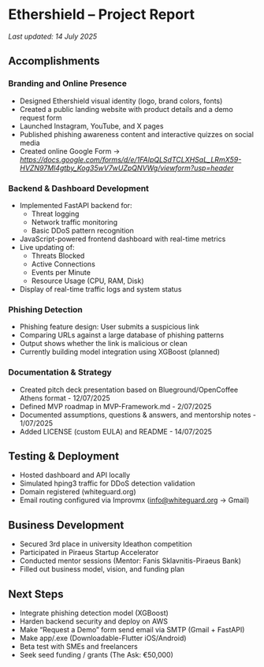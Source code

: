 
# Ethershield – Project Report

_Last updated: 14 July 2025_

## Accomplishments

### Branding and Online Presence
- Designed Ethershield visual identity (logo, brand colors, fonts)
- Created a public landing website with product details and a demo request form
- Launched Instagram, YouTube, and X pages
- Published phishing awareness content and interactive quizzes on social media
- Created online Google Form -> *https://docs.google.com/forms/d/e/1FAIpQLSdTCLXHSaL_LRmX59-HVZN97Ml4gtby_Kog35wV7wUZpQNVWg/viewform?usp=header*

### Backend & Dashboard Development
- Implemented FastAPI backend for:
  - Threat logging
  - Network traffic monitoring
  - Basic DDoS pattern recognition
- JavaScript-powered frontend dashboard with real-time metrics
- Live updating of:
  - Threats Blocked
  - Active Connections
  - Events per Minute
  - Resource Usage (CPU, RAM, Disk)
- Display of real-time traffic logs and system status

### Phishing Detection
- Phishing feature design: User submits a suspicious link
- Comparing URLs against a large database of phishing patterns
- Output shows whether the link is malicious or clean
- Currently building model integration using XGBoost (planned)

### Documentation & Strategy
- Created pitch deck presentation based on Blueground/OpenCoffee Athens format - 12/07/2025
- Defined MVP roadmap in MVP-Framework.md - 2/07/2025
- Documented assumptions, questions & answers, and mentorship notes - 1/07/2025
- Added LICENSE (custom EULA) and README - 14/07/2025

## Testing & Deployment
- Hosted dashboard and API locally
- Simulated hping3 traffic for DDoS detection validation
- Domain registered (whiteguard.org)
- Email routing configured via Improvmx (info@whiteguard.org → Gmail)

## Business Development
- Secured 3rd place in university Ideathon competition
- Participated in Piraeus Startup Accelerator
- Conducted mentor sessions (Mentor: Fanis Sklavnitis-Piraeus Bank)
- Filled out business model, vision, and funding plan

## Next Steps
- Integrate phishing detection model (XGBoost)
- Harden backend security and deploy on AWS
- Make “Request a Demo” form send email via SMTP (Gmail + FastAPI)
- Make app/.exe (Downloadable-Flutter iOS/Android)
- Beta test with SMEs and freelancers
- Seek seed funding / grants (The Ask: €50,000)
